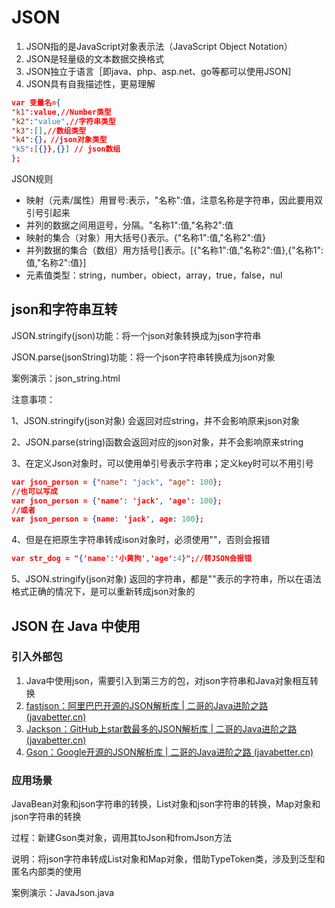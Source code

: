 # JSON

1. JSON指的是JavaScript对象表示法（JavaScript Object Notation）
2. JSON是轻量级的文本数据交换格式
3. JSON独立于语言［即java、php、asp.net、go等都可以使用JSON]
4. JSON具有自我描述性，更易理解

```json
var 变量名={
"k1":value,//Number类型
"k2":"value",//字符串类型
"k3":[],//数组类型
"k4":{}，//json对象类型
"k5":[{}},{}] // json数组
};
```

JSON规则

* 映射（元素/属性）用冒号:表示，"名称":值，注意名称是字符串，因此要用双引号引起来
* 并列的数据之间用逗号，分隔。"名称1":值,"名称2":值
* 映射的集合（对象）用大括号{}表示。{"名称1":值,"名称2":值}
* 并列数据的集合（数组）用方括号[]表示。[{"名称1":值,"名称2":值},{"名称1":值,"名称2":值}]
* 元素值类型：string，number，obiect，array，true，false，nul

## json和字符串互转

JSON.stringify(json)功能：将一个json对象转换成为json字符串

JSON.parse(jsonString)功能：将一个json字符串转换成为json对象

案例演示：json_string.html

注意事项：

1、JSON.stringify(json对象) 会返回对应string，并不会影响原来json对象

2、JSON.parse(string)函数会返回对应的json对象，并不会影响原来string

3、在定义Json对象时，可以使用单引号表示字符串；定义key时可以不用引号

```json
var json_person = {"name": "jack", "age": 100};
//也可以写成
var json_person = {'name': 'jack', 'age': 100};
//或者
var json_person = {name: 'jack', age: 100};
```

4、但是在把原生字符串转成ison对象时，必须使用""，否则会报错

```json
var str_dog = "{'name':'小黄狗','age':4}";//转JSON会报错
```

5、JSON.stringify(json对象) 返回的字符串，都是""表示的字符串，所以在语法格式正确的情况下，是可以重新转成json对象的



## JSON 在 Java 中使用

### 引入外部包

1. Java中使用json，需要引入到第三方的包，对json字符串和Java对象相互转换
2. [fastjson：阿里巴巴开源的JSON解析库 | 二哥的Java进阶之路 (javabetter.cn)](https://javabetter.cn/gongju/fastjson.html)
3. [Jackson：GitHub上star数最多的JSON解析库 | 二哥的Java进阶之路 (javabetter.cn)](https://javabetter.cn/gongju/jackson.html)
4. [Gson：Google开源的JSON解析库 | 二哥的Java进阶之路 (javabetter.cn)](https://javabetter.cn/gongju/gson.html)

### 应用场景

JavaBean对象和json字符串的转换，List对象和json字符串的转换，Map对象和json字符串的转换

过程：新建Gson类对象，调用其toJson和fromJson方法

说明：将json字符串转成List对象和Map对象，借助TypeToken类，涉及到泛型和匿名内部类的使用

案例演示：JavaJson.java

